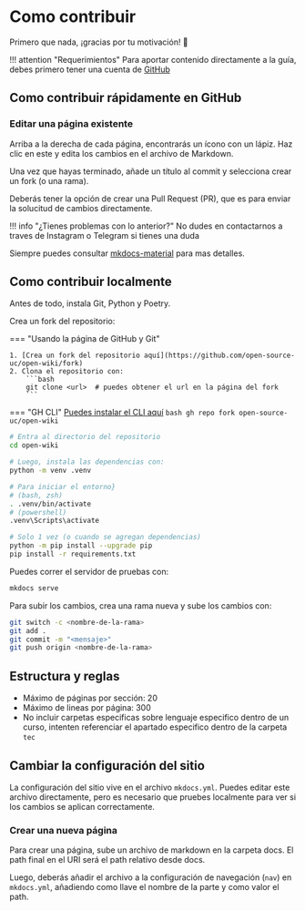 # Como contribuir

Primero que nada, ¡gracias por tu motivación! 🥳

!!! attention "Requerimientos"
    Para aportar contenido directamente a la guía, debes primero
    tener una cuenta de [GitHub](https://github.com/signup)

## Como contribuir rápidamente en GitHub

### Editar una página existente

Arriba a la derecha de cada página, encontrarás un ícono con un lápiz.
Haz clic en este y edita los cambios en el archivo de Markdown.

Una vez que hayas terminado, añade un título al commit
y selecciona crear un fork (o una rama).

Deberás tener la opción de crear una Pull Request (PR), que es para enviar la solucitud de cambios directamente.

!!! info "¿Tienes problemas con lo anterior?"
    No dudes en contactarnos a traves de Instagram
    o Telegram si tienes una duda

Siempre puedes consultar [mkdocs-material](https://squidfunk.github.io/mkdocs-material/reference/) para mas detalles.

## Como contribuir localmente

Antes de todo, instala Git, Python y Poetry.

Crea un fork del repositorio:

=== "Usando la página de GitHub y Git"

    1. [Crea un fork del repositorio aquí](https://github.com/open-source-uc/open-wiki/fork)
    2. Clona el repositorio con:
        ```bash
        git clone <url>  # puedes obtener el url en la página del fork
        ```

=== "GH CLI"
    [Puedes instalar el CLI aquí](https://cli.github.com/)
    ```bash
    gh repo fork open-source-uc/open-wiki
    ```


```bash
# Entra al directorio del repositorio
cd open-wiki

# Luego, instala las dependencias con:
python -m venv .venv

# Para iniciar el entorno}
# (bash, zsh)
. .venv/bin/activate
# (powershell)
.venv\Scripts\activate

# Solo 1 vez (o cuando se agregan dependencias)
python -m pip install --upgrade pip
pip install -r requirements.txt
```

Puedes correr el servidor de pruebas con:

```sh
mkdocs serve
```

Para subir los cambios, crea una rama nueva y sube los cambios con:

```sh
git switch -c <nombre-de-la-rama>
git add .
git commit -m "<mensaje>"
git push origin <nombre-de-la-rama>
```

## Estructura y reglas

- Máximo de páginas por sección: 20
- Máximo de lineas por página: 300
- No incluir carpetas especificas sobre lenguaje especifico dentro de un curso, intenten referenciar el apartado especifico dentro de la carpeta `tec`

## Cambiar la configuración del sitio

La configuración del sitio vive en el archivo `mkdocs.yml`.
Puedes editar este archivo directamente, pero es necesario que pruebes
localmente para ver si los cambios se aplican correctamente.


### Crear una nueva página

Para crear una página, sube un archivo de markdown en la carpeta docs.
El path final en el URI será el path relativo desde docs.

Luego, deberás añadir el archivo a la configuración de navegación (`nav`)
en `mkdocs.yml`, añadiendo como llave el nombre de la parte y como valor el path.
